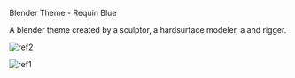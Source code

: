 Blender Theme - Requin Blue

A blender theme created by a sculptor, a hardsurface modeler, a and rigger.

![ref2](https://github.com/MozzarellaARC/Blender_Theme_Requin_Blue/assets/62471068/3e5f9baa-e480-4dcc-ad3a-5c2e6fb3ca34)

![ref1](https://github.com/MozzarellaARC/Blender_Theme_Requin_Blue/assets/62471068/425a924d-1019-4d02-900e-ad0974629ead)
